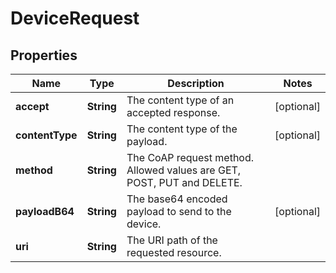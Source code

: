 
# DeviceRequest

## Properties
Name | Type | Description | Notes
------------ | ------------- | ------------- | -------------
**accept** | **String** | The content type of an accepted response. |  [optional]
**contentType** | **String** | The content type of the payload. |  [optional]
**method** | **String** | The CoAP request method. Allowed values are GET, POST, PUT and DELETE. | 
**payloadB64** | **String** | The base64 encoded payload to send to the device. |  [optional]
**uri** | **String** | The URI path of the requested resource. | 



